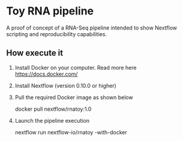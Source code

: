 Toy RNA pipeline 
=================

A proof of concept of a RNA-Seq pipeline intended to show Nextflow
scripting and reproducibility capabilities.


How execute it
----------------

1) Install Docker on your computer. Read more here https://docs.docker.com/

2) Install Nextflow (version 0.10.0 or higher)

3) Pull the required Docker image as shown below 

    docker pull nextflow/rnatoy:1.0


4) Launch the pipeline execution 

    nextflow run nextflow-io/rnatoy -with-docker 
    
    
    

   
